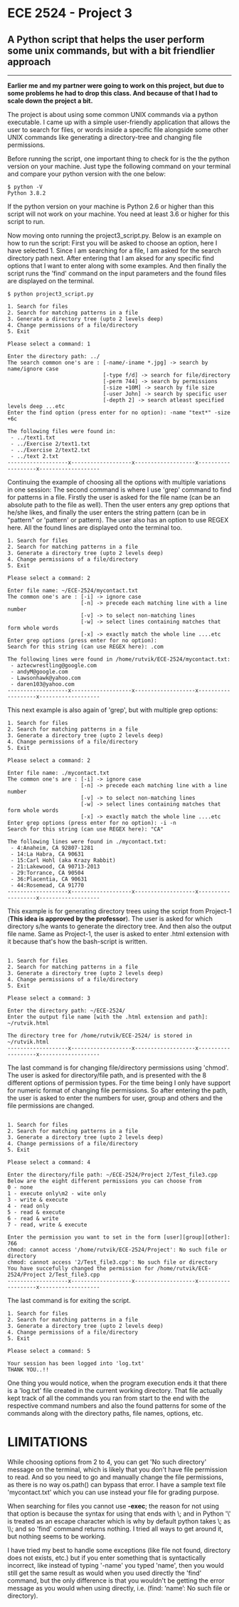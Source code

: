 # ECE 2524 - Project 3
## A Python script that helps the user perform some unix commands, but with a bit friendlier approach
---
**Earlier me and my partner were going to work on this project, but due to some problems he had to drop this class. And because of that I had to scale down the project a bit.**

The project is about using some common UNIX commands via a python executable. I came up with a simple user-friendly application that allows the user to search for files, or words inside a specific file alongside some other UNIX commands like generating a directory-tree and changing file permissions.

Before running the script, one important thing to check for is the the python version on your machine. Just type the following command on your terminal and compare your python version with the one below:

```
$ python -V
Python 3.8.2
```

If the python version on your machine is Python 2.6 or higher than this script will not work on your machine. You need at least 3.6 or higher for this script to run.

Now moving onto running the project3_script.py. Below is an example on how to run the script: First you will be asked to choose an option, here I have selected 1. Since I am searching for a file, I am asked for the search directory path next. After entering that I am aksed for any specific find options that I want to enter along with some examples. And then finally the script runs the 'find' command on the input parameters and the found files are displayed on the terminal.

```
$ python project3_script.py

1. Search for files
2. Search for matching patterns in a file
3. Generate a directory tree (upto 2 levels deep)
4. Change permissions of a file/directory
5. Exit

Please select a command: 1

Enter the directory path: ../
The search common one's are : [-name/-iname *.jpg] -> search by name/ignore case
                              [-type f/d] -> search for file/directory
                              [-perm 744] -> search by permissions
                              [-size +10M] -> search by file size
                              [-user John] -> search by specific user
                              [-depth 2] -> search atleast specified levels deep ...etc
Enter the find option (press enter for no option): -name "text*" -size +6c

The following files were found in:
 - ../text1.txt
 - ../Exercise 2/text1.txt
 - ../Exercise 2/text2.txt
 - ../text 2.txt
-------------------x-------------------x-------------------x-------------------x-------------------

```

Continuing the example of choosing all the options with multiple variations in one session: The second command is where I use 'grep' command to find for patterns in a file. Firstly the user is asked for the file name (can be an absolute path to the file as well). Then the user enters any grep options that he/she likes, and finally the user enters the string pattern (can be in "pattern" or 'pattern' or pattern). The user also has an option to use REGEX here. All the found lines are displayed onto the terminal too. 

```
1. Search for files
2. Search for matching patterns in a file
3. Generate a directory tree (upto 2 levels deep)
4. Change permissions of a file/directory
5. Exit

Please select a command: 2

Enter file name: ~/ECE-2524/mycontact.txt
The common one's are : [-i] -> ignore case
                       [-n] -> precede each matching line with a line number
                       [-v] -> to select non-matching lines
                       [-w] -> select lines containing matches that form whole words
                       [-x] -> exactly match the whole line ....etc
Enter grep options (press enter for no option):
Search for this string (can use REGEX here): .com

The following lines were found in /home/rutvik/ECE-2524/mycontact.txt:
 - aztecwrestling@google.com
 - andyM@google.com
 - Lawsonhawk@yahoo.com
 - daren103@yahoo.com
-------------------x-------------------x-------------------x-------------------x-------------------
```
This next example is also again of 'grep', but with multiple grep options:

```
1. Search for files
2. Search for matching patterns in a file
3. Generate a directory tree (upto 2 levels deep)
4. Change permissions of a file/directory
5. Exit

Please select a command: 2

Enter file name: ./mycontact.txt
The common one's are : [-i] -> ignore case
                       [-n] -> precede each matching line with a line number
                       [-v] -> to select non-matching lines
                       [-w] -> select lines containing matches that form whole words
                       [-x] -> exactly match the whole line ....etc
Enter grep options (press enter for no option): -i -n
Search for this string (can use REGEX here): "CA"

The following lines were found in ./mycontact.txt:
 - 4:Anaheim, CA 92807-1281
 - 14:La Habra, CA 90631
 - 15:Carl Hohl (aka Krazy Rabbit)
 - 21:Lakewood, CA 90713-2013
 - 29:Torrance, CA 90504
 - 36:Placentia, CA 90631
 - 44:Rosemead, CA 91770
-------------------x-------------------x-------------------x-------------------x-------------------
```

This example is for generating directory trees using the script from Project-1 (**This idea is approved by the professor**). The user is asked for which directory s/he wants to generate the directory tree. And then also the output file name. Same as Project-1, the user is asked to enter .html extension with it because that's how the bash-script is written.

```

1. Search for files
2. Search for matching patterns in a file
3. Generate a directory tree (upto 2 levels deep)
4. Change permissions of a file/directory
5. Exit

Please select a command: 3

Enter the directory path: ~/ECE-2524/
Enter the output file name [with the .html extension and path]: ~/rutvik.html

The directory tree for /home/rutvik/ECE-2524/ is stored in ~/rutvik.html
-------------------x-------------------x-------------------x-------------------x-------------------
```
The last command is for changing file/directory permissions using 'chmod'. The user is asked for directory/file path, and is presented with the 8 different options of permission types. For the time being I only have support for numeric format of changing file permissions. So after entering the path, the user is asked to enter the numbers for user, group and others and the file permissions are changed.

```

1. Search for files
2. Search for matching patterns in a file
3. Generate a directory tree (upto 2 levels deep)
4. Change permissions of a file/directory
5. Exit

Please select a command: 4

Enter the directory/file path: ~/ECE-2524/Project 2/Test_file3.cpp
Below are the eight different permissions you can choose from
0 - none
1 - execute only\m2 - wite only
3 - write & execute
4 - read only
5 - read & execute
6 - read & write
7 - read, write & execute

Enter the permission you want to set in the form [user][group][other]: 766
chmod: cannot access '/home/rutvik/ECE-2524/Project': No such file or directory
chmod: cannot access '2/Test_file3.cpp': No such file or directory
You have succefully changed the permission for /home/rutvik/ECE-2524/Project 2/Test_file3.cpp
-------------------x-------------------x-------------------x-------------------x-------------------
```
The last command is for exiting the script.

```
1. Search for files
2. Search for matching patterns in a file
3. Generate a directory tree (upto 2 levels deep)
4. Change permissions of a file/directory
5. Exit

Please select a command: 5

Your session has been logged into 'log.txt'
THANK YOU..!!

```
One thing you would notice, when the program execution ends it that there is a 'log.txt' file created in the current working directory. That file actually kept track of all the commands you ran from start to the end with the respective command numbers and also the found patterns for some of the commands along with the directory paths, file names, options, etc.

# LIMITATIONS
While choosing options from 2 to 4, you can get 'No such directory' message on the terminal, which is likely that you don't have file permission to read. And so you need to go and manually change the file permissions, as there is no way os.path() can bypass that error. I have a sample text file 'mycontact.txt' which you can use instead your file for grading purpose.

When searching for files you cannot use **-exec**; the reason for not using that option is because the syntax for using that ends with \\; and in Python '\\' is treated as an escape character which is why by default python takes \\; as \\\\; and so 'find' command returns nothing. I tried all ways to get around it, but nothing seems to be working.

I have tried my best to handle some exceptions (like file not found, directory does not exists, etc.) but if you enter something that is syntactically incorrect, like instead of typing '-name' you typed 'name', then you would still get the same result as would when you used directly the 'find' command, but the only difference is that you wouldn't be getting the error message as you would when using directly, i.e. (find: ‘name’: No such file or directory).

